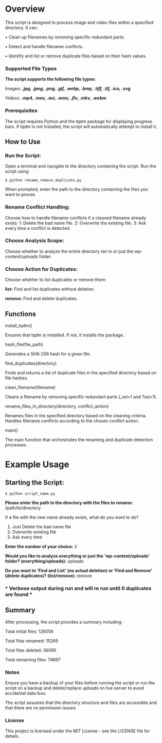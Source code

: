 # Overview
This script is designed to process image and video files within a specified directory. It can: 

• Clean up filenames by removing specific redundant parts.

• Detect and handle filename conflicts.

• Identify and list or remove duplicate files based on their hash values.

### Supported File Types

**The script supports the following file types:**

Images: ***.jpg, .jpeg, .png, .gif, .webp, .bmp, .tiff, .tif, .ico, .svg***

Videos: ***.mp4, .mov, .avi, .wmv, .flv, .mkv, .webm***

### Prerequisites

The script requires Python and the tqdm package for displaying progress bars. If tqdm is not installed, the script will automatically attempt to install it.

## How to Use

### Run the Script:

Open a terminal and navigate to the directory containing the script.
Run the script using
 
    $ python rename_remove_duplicate.py

When prompted, enter the path to the directory containing the files you want to proces
    
### Rename Conflict Handling:

Choose how to handle filename conflicts if a cleaned filename already exists:
1: Delete the bad name file.
2: Overwrite the existing file.
3: Ask every time a conflict is detected.
### Choose Analysis Scope:

Choose whether to analyze the entire directory ran in or just the wp-content/uploads folder.
### Choose Action for Duplicates:

Choose whether to list duplicates or remove them:

**list:** Find and list duplicates without deletion.

**remove:** Find and delete duplicates.

## Functions

install_tqdm()

Ensures that tqdm is installed. If not, it installs the package.

hash_file(file_path)

Generates a SHA-256 hash for a given file.

find_duplicates(directory)

Finds and returns a list of duplicate files in the specified directory based on file hashes.

clean_filename(filename)

Cleans a filename by removing specific redundant parts (_ssl=1 and ?ssl=1).

rename_files_in_directory(directory, conflict_action)

Renames files in the specified directory based on the cleaning criteria. Handles filename conflicts according to the chosen conflict action.

main()

The main function that orchestrates the renaming and duplicate detection processes.

# Example Usage

## Starting the Script: 

    $ python script_name.py

**Please enter the path to the directory with the files to rename:** /path/to/directory


If a file with the new name already exists, what do you want to do?
1) Just Delete the bad name file
2) Overwrite existing file
3) Ask every time

**Enter the number of your choice:** 2

**Would you like to analyze everything or just the 'wp-content/uploads' folder? (everything/uploads):** uploads

**Do you want to 'Find and List' (no actual deletion) or 'Find and Remove' (delete duplicates)? (list/remove):** remove

### * Verbose output during run and will re run until 0 duplicates are found *
## Summary

After processing, the script provides a summary including:

Total initial files:   126058

Total files renamed:   15269

Total files deleted:   36095

Total remaining files: 74667


### Notes

Ensure you have a backup of your files before running the script or run the script on a backup and delete/replace uploads on live server to avoid accidental data loss. 

The script assumes that the directory structure and files are accessible and that there are no permission issues.

### License

This project is licensed under the MIT License - see the LICENSE file for details.